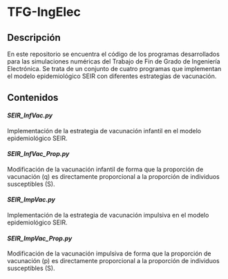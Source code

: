 # TFG-IngElec
## Descripción
En este repositorio se encuentra el código de los programas desarrollados para las simulaciones numéricas del Trabajo de Fin de Grado de 
Ingeniería Electrónica. Se trata de un conjunto de cuatro programas que implementan el modelo epidemiológico SEIR con diferentes 
estrategias de vacunación. 
## Contenidos
#### *SEIR_InfVac.py*
Implementación de la estrategia de vacunación infantil en el modelo epidemiológico SEIR.
#### *SEIR_InfVac_Prop.py*
Modificación de la vacunación infantil de forma que la proporción de vacunación (q) es directamente proporcional a la proporción de individuos susceptibles (S).
#### *SEIR_ImpVac.py*
Implementación de la estrategia de vacunación impulsiva en el modelo epidemiológico SEIR.
#### *SEIR_ImpVac_Prop.py*
Modificación de la vacunación impulsiva de forma que la proporción de vacunación (p) es directamente proporcional a la proporción de individuos susceptibles (S).
